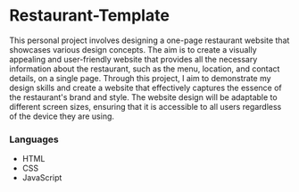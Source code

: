 # Restaurant-Template

This personal project involves designing a one-page restaurant website that showcases various design concepts. The aim is to create a visually appealing and user-friendly website that provides all the necessary information about the restaurant, such as the menu, location, and contact details, on a single page. Through this project, I aim to demonstrate my design skills and create a website that effectively captures the essence of the restaurant's brand and style. The website design will be adaptable to different screen sizes, ensuring that it is accessible to all users regardless of the device they are using.

### Languages
- HTML
- CSS
- JavaScript

